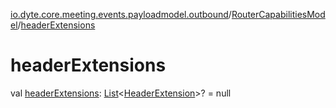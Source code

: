 [io.dyte.core.meeting.events.payloadmodel.outbound](../index.md)/[RouterCapabilitiesModel](index.md)/[headerExtensions](header-extensions.md)

# headerExtensions


val [headerExtensions](header-extensions.md): [List](https://kotlinlang.org/api/latest/jvm/stdlib/kotlin.collections/-list/index.html)&lt;[HeaderExtension](../-header-extension/index.md)&gt;? = null
